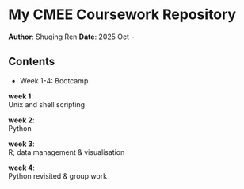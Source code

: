 # My CMEE Coursework Repository

**Author**: Shuqing Ren
**Date**: 2025 Oct - 
## Contents
- Week 1-4: Bootcamp

**week 1**:  
Unix and shell scripting

**week 2**:  
Python

**week 3**:  
R; data management & visualisation

**week 4**:  
Python revisited & group work